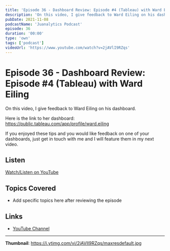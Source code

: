 ```yaml
---
title: 'Episode 36 - Dashboard Review: Episode #4 (Tableau) with Ward Eiling'
description: 'On this video, I give feedback to Ward Eiling on his dashboard.   Here is the link to her dashboard: https://public.tableau.com/app/profile/ward.eiling  If you enjoyed these tips and you would like fe...'
pubDate: 2021-11-08
podcastName: 'Juanalytics Podcast'
episode: 36
duration: '00:00'
type: 'own'
tags: ['podcast']
videoUrl: 'https://www.youtube.com/watch?v=2jAVlI9RZqs'
---
```


# Episode 36 - Dashboard Review: Episode #4 (Tableau) with Ward Eiling

On this video, I give feedback to Ward Eiling on his dashboard. 

Here is the link to her dashboard: https://public.tableau.com/app/profile/ward.eiling

If you enjoyed these tips and you would like feedback on one of your dashboards, just get in touch with me and I will feature them in my next video.

## Listen

[Watch/Listen on YouTube](https://www.youtube.com/watch?v=2jAVlI9RZqs)

## Topics Covered

- Add specific topics here after reviewing the episode

## Links

- [YouTube Channel](https://www.youtube.com/juanalytics)

---

**Thumbnail**: https://i.ytimg.com/vi/2jAVlI9RZqs/maxresdefault.jpg
